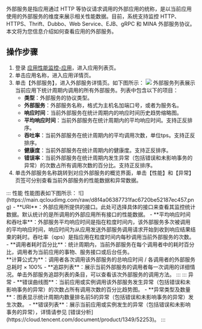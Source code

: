 外部服务是指应用通过 HTTP 等协议请求调用的外部应用的统称，是以当前应用使用的外部服务的维度来展示相关性能数据。目前，系统支持监控 HTTP、HTTPS、Thrift、Dubbo、Web Service、EJB、gRPC 和 MINA 外部服务协议。本文将为您信息介绍如何查看应用的外部服务。

## 操作步骤

1. 登录 [应用性能监控-应用](https://console.cloud.tencent.com/monitor/tapm/application/list)，进入应用列表页。
2. 单击应用名称，进入应用详情页。
3. 单击【外部服务】，进入外部服务详情页。如下图所示：
![](https://main.qcloudimg.com/raw/b2353f725335f7f409fa5963fd8a03cb.png)
外部服务列表展示当前应用下统计周期内调用的所有外部服务。列表中包含以下的项目：
	- **类型**：外部服务的协议类型。
	- **外部服务**：外部服务名称，格式为主机名加端口号，或者为服务名。
	- **响应时间**：当前外部服务在统计周期内的响应时间历史趋势缩略图。
	- **平均响应时间**：当前外部服务在统计周期内的平均响应时间。支持正反排序。
	- **吞吐率**：当前外部服务在统计周期内的平均调用次数，单位tps。支持正反排序。
	- **健康度**：当前外部服务在统计周期内的健康度。支持正反排序。
	- **错误率**：当前外部服务在统计周期内发生异常（包括错误和未影响事务的异常）的次数占所有调用次数的百分比。支持正反排序。
4. 单击外部服务名称跳转到对应外部服务的概览界面，单击【性能】和【异常】页签可分别查看当前外部服务的性能数据和异常数据。
<dx-tabs>
::: 性能
性能图表如下图所示：
![](https://main.qcloudimg.com/raw/d8f4a06387731fac6720be52187ec457.png)
- **URI**：外部应用所提供的接口。此处可选择具体的接口来查看其监控统计数据。默认统计的是所调用的外部应用所有接口的性能数据。
- **平均响应时间和吞吐率**：外部服务平均响应时间是指在粒度时间内，该外部服务多次被调用的平均响应时间，响应时间为从应用发送外部服务调用请求开始到收到响应结果结束的耗时。吞吐率（qps）是指应用在粒度时间内每秒调用当前外部服务的次数。
- **调用者耗时百分比**：统计周期内，当前外部服务在每个调用者中的耗时百分比，调用者为当前应用的事物、服务接口或后台任务。<br>**计算公式为**：调用者各次调用该外部服务的总响应时间 / 各调用者的外部服务总耗时 × 100%
- **追踪列表**：展示当前外部服务的调用者每一次调用的详细情况。单击外部服务追踪列表的条目，可以查看该次外部服务的调用方法。
:::
::: 异常
- **错误曲线图**：当前应用或实例调用该外部服务发生异常（包括错误和未影响事务的异常）的次数占所有调用次数的百分比趋势图。
- **异常类型及数量**：图表显示统计周期内数量排名前5的异常（包括错误和未影响事务的异常）发生次数。
- **错误列表**：展示当前应用或实例发生的异常（包括错误和未影响事务的异常），详情请参见 [错误分析](https://cloud.tencent.com/document/product/1349/52253)。
:::
</dx-tabs>


